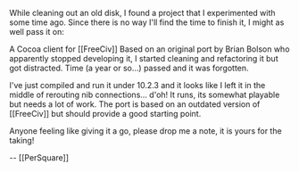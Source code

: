 While cleaning out an old disk, I found a project that I experimented with some time ago. Since there is no way I'll find the time to finish it, I might as well pass it on:

A Cocoa client for [[FreeCiv]] 
Based on an original port by Brian Bolson who apparently stopped developing it, I started cleaning and refactoring it but got distracted. Time (a year or so...) passed and it was forgotten.

I've just compiled and run it under 10.2.3 and it looks like I left it in the middle of rerouting nib connections... d'oh! It runs, its somewhat playable but needs a lot of work. The port is based on an outdated version of [[FreeCiv]] but should provide a good starting point.

Anyone feeling like giving it a go, please drop me a note, it is yours for the taking!

-- [[PerSquare]]